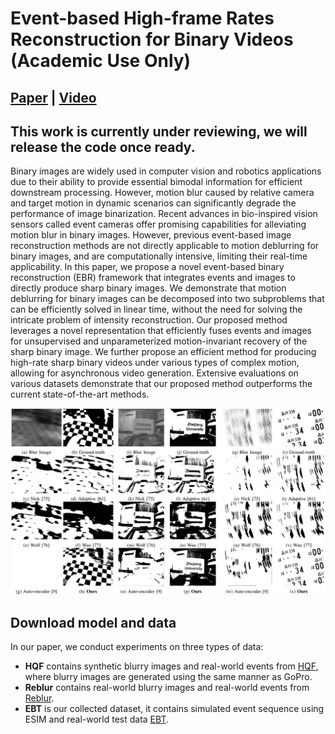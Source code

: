 # Event-based High-frame Rates Reconstruction for Binary Videos (Academic Use Only)
## [Paper](https://google.com) | [Video](https://google.com)
## This work is currently under reviewing, we will release the code once ready.

Binary images are widely used in computer vision and robotics applications due to their ability to provide essential bimodal information for efficient downstream processing. However, motion blur caused by relative camera and target motion in dynamic scenarios can significantly degrade the performance of image binarization. Recent advances in bio-inspired vision sensors called event cameras offer promising capabilities for alleviating motion blur in binary images. However, previous event-based image reconstruction methods are not directly applicable to motion deblurring for binary images, and are computationally intensive, limiting their real-time applicability. In this paper, we propose a novel event-based binary reconstruction (EBR) framework that integrates events and images to directly produce sharp binary images. We demonstrate that motion deblurring for binary images can be decomposed into two subproblems that can be efficiently solved in linear time, without the need for solving the intricate problem of intensity reconstruction. Our proposed method leverages a novel representation that efficiently fuses events and images for unsupervised and unparameterized motion-invariant recovery of the sharp binary image. We further propose an efficient method for producing high-rate sharp binary videos under various types of complex motion, allowing for asynchronous video generation. Extensive evaluations on various datasets demonstrate that our proposed method outperforms the current state-of-the-art methods.

![Demo](./figures/image.png)



## Download model and data
In our paper, we conduct experiments on three types of data:
- **HQF** contains synthetic blurry images and real-world events from [HQF](https://timostoff.github.io/20ecnn), where blurry images are generated using the same manner as GoPro.
- **Reblur** contains real-world blurry images and real-world events from [Reblur](https://github.com/AHupuJR/EFNet).
- **EBT** is our collected dataset, it contains simulated event sequence using ESIM and real-world test data [EBT](https://google.com).


